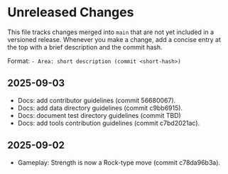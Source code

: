 # Unreleased Changes

This file tracks changes merged into `main` that are not yet included in a versioned release. Whenever you make a change, add a concise entry at the top with a brief description and the commit hash.

Format: `- Area: short description (commit <short-hash>)`

## 2025-09-03


- Docs: add contributor guidelines (commit 56680067).
- Docs: add data directory guidelines (commit c9bb6915).
- Docs: document test directory guidelines (commit TBD)
- Docs: add tools contribution guidelines (commit c7bd2021ac).

## 2025-09-02

- Gameplay: Strength is now a Rock-type move (commit c78da96b3a).

